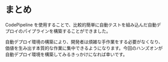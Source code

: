 # まとめ

CodePipeline を使用することで、比較的簡単に自動テストを組み込んだ自動デプロイのパイプラインを構築することができました。

自動デプロイ環境の構築により、開発者は煩雑な手作業をする必要がなくなり、価値を生み出す本質的な作業に集中できるようになります。今回のハンズオンが自動デプロイ環境を構築してみるきっかけになれば幸いです。
